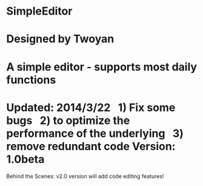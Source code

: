 SimpleEditor
============
Designed by Twoyan
============
A simple editor - supports most daily functions 
======================== 
Updated: 2014/3/22 
  1) Fix some bugs 
  2) to optimize the performance of the underlying 
  3) remove redundant code 
Version: 1.0beta 
======================== 
Behind the Scenes: 
v2.0 version will add code editing features!
